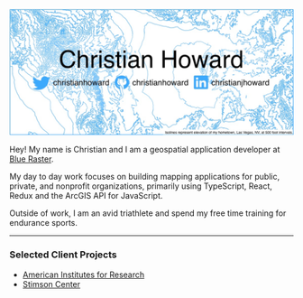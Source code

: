 [![christian howard banner](https://github.com/christianhoward/christianhoward/blob/master/header-smaller.jpg)](https://www.christianhoward.net)

Hey! My name is Christian and I am a geospatial application developer at [Blue Raster](https://www.blueraster.com/).

My day to day work focuses on building mapping applications for public, private, and nonprofit organizations, primarily using TypeScript, React, Redux and the ArcGIS API for JavaScript.

Outside of work, I am an avid triathlete and spend my free time training for endurance sports.

---
### Selected Client Projects
- [American Institutes for Research](https://www.blueraster.com/workforce-development)
- [Stimson Center](https://www.blueraster.com/mekong-infrastructure-tracker/)
